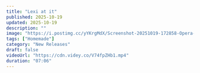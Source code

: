 ```yaml
---
title: "Lexi at it"
published: 2025-10-19
updated: 2025-10-19
description: ""
image: "https://i.postimg.cc/yYKrgMdX/Screenshot-20251019-172858-Opera-Mini-beta.jpg"
tags: ["Homemade"]
category: "New Releases"
draft: false
videoUrl: "https://cdn.videy.co/V74fpZHb1.mp4"
duration: "07:06"
---
```


